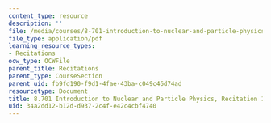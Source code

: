 ```yaml
---
content_type: resource
description: ''
file: /media/courses/8-701-introduction-to-nuclear-and-particle-physics-fall-2020/34a2dd12b12dd9372c4fe42c4cbf4740_MIT8_701f20_rec12.pdf
file_type: application/pdf
learning_resource_types:
- Recitations
ocw_type: OCWFile
parent_title: Recitations
parent_type: CourseSection
parent_uid: fb9fd190-f9d1-4fae-43ba-c049c46d74ad
resourcetype: Document
title: 8.701 Introduction to Nuclear and Particle Physics, Recitation 12
uid: 34a2dd12-b12d-d937-2c4f-e42c4cbf4740
---
```

